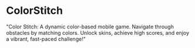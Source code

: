 # ColorStitch
"Color Stitch: A dynamic color-based mobile game. Navigate through obstacles by matching colors. Unlock skins, achieve high scores, and enjoy a vibrant, fast-paced challenge!"
